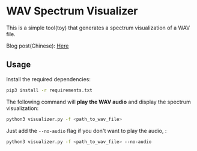 # WAV Spectrum Visualizer

This is a simple tool(toy) that generates a spectrum visualization of a WAV file.

Blog post(Chinese): [Here](https://blog.soulter.top/posts/visualize-music.html)

## Usage

Install the required dependencies:

```bash
pip3 install -r requirements.txt
```

The following command will **play the WAV audio** and display the spectrum visualization:
```bash
python3 visualizer.py -f <path_to_wav_file>
```

Just add the `--no-audio` flag if you don't want to play the audio, :

```bash
python3 visualizer.py -f <path_to_wav_file> --no-audio
```